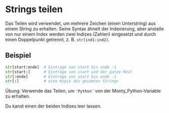 # Strings teilen

Das Teilen wird verwendet, um mehrere Zeichen (einen Unterstring) aus einem String zu erhalten.
Seine Syntax ähnelt der Indexierung, aber anstelle von nur einem Index werden zwei Indizes (Zahlen) eingesetzt
und durch einen Doppelpunkt getrennt, z. B. `str[ind1:ind2]`.

## Beispiel

```python
str[start:ende]  # Einträge von start bis ende -1
str[start:]      # Einträge von start und der ganze Rest
str[:ende]       # Einträge von start bis ende -1
str[:]           # eine Kopie des gesamten Strings
````

Übung: Verwende das Teilen, um  `'Python'` von der Monty_Python-Variable zu erhalten.

<div class='hint'>Du kanst einen der beiden Indizes leer lassen.</div>

